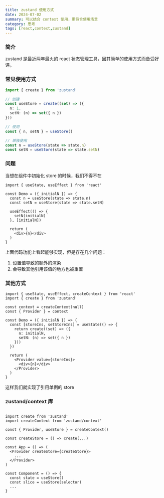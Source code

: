 ```yaml
---
title: zustand 使用方式
date: 2024-07-02
summary: 可以结合 context 使用，更符合使用场景 
category: 思考
tags: [react,context,zustand]
---
```


### 简介
zustand 是最近两年最火的 react 状态管理工具，因其简单的使用方式而备受好评。


### 常见使用方式

```ts
import { create } from 'zustand'

// 创建
const useStore = create((set) => ({
  n: 1,
  setN: (n) => set({ n })
}))

// 使用
const { n, setN } = useStore()

// 单独使用
const n = useStore(state => state.n)
const setN = useStore(state => state.setN)
```

### 问题

当想在组件中初始化 store 的时候，我们不得不在

```tsx
import { useState, useEffect } from 'react'

const Demo = ({ initialN }) => {
  const n = useStore(state => state.n)
  const setN = useStore(state => state.setN)

  useEffect(() => {
    setN(initialN)
  }, [initialN])

  return (
    <div>{n}</div>
  )
}
```

上面代码功能上看起能够实现，但是存在几个问题：

1. 设置值导致的额外的渲染
2. 会导致其他引用该值的地方也被重置


### 其他方式

```tsx
import { useState, useEffect, createContext } from 'react'
import { create } from 'zustand'

const context = createContext(null)
const { Provider } = context

const Demo = ({ initialN }) => {
  const [storeIns, setStoreIns] = useState(() => {
    return create((set) => ({
      n: initialN,
      setN: (n) => set({ n })
    }))
  })

  return (
    <Provider value={storeIns}>
      <div>{n}</div>
    </Provider>
  )
}

```

这样我们就实现了引用单例的 store



### zustand/context 库

```tsx

import create from 'zustand'
import createContext from 'zustand/context'

const { Provider, useStore } = createContext()

const createStore = () => create(...)

const App = () => (
  <Provider createStore={createStore}>
    ...
  </Provider>
)

const Component = () => {
  const state = useStore()
  const slice = useStore(selector)
  ...
}
```
